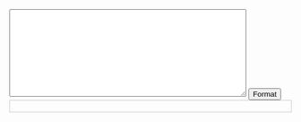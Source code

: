 <!DOCTYPE html>
<html>
<head>
  <title>Author Detail Formatter</title>
  <style>
    #output-div {
      border: 1px solid #ccc;
      padding: 10px;
    }
  </style>
</head>
<body>
  <textarea id="input-textarea" rows="10" cols="50"></textarea>
  <button onclick="formatAuthorDetails()">Format</button>
  <div id="output-div"></div>
  <script>
    function formatAuthorDetails() {
      const inputTextarea = document.getElementById('input-textarea');
      const outputDiv = document.getElementById('output-div');

      const inputText = inputTextarea.value;

      // Regular expressions to extract fields
      const nameRegex = /^(.*?)\s/;
      const scopusIdRegex = /https:\/\/www.scopus\.com\/authid\/detail\.uri\?authorId=(\d+)/;
      const affiliationRegex = /(?:Energy School|Key Laboratory of Western Mines and Hazards Prevention).*?\bXi'an\b.*?(\d{6})/;
      const emailRegex = /\b\S+@\S+\.\S+\b/;

      // Parse the input and extract fields
      const nameMatch = inputText.match(nameRegex);
      const scopusIdMatch = inputText.match(scopusIdRegex);
      const affiliationMatches = inputText.matchAll(affiliationRegex);
      const emailMatch = inputText.match(emailRegex);

      // Create a formatted output string
      let output = "<table>\n";
      output += "<tr><th>Field</th><th>Value</th></tr>\n";
      output += `<tr><td>Name</td><td>${nameMatch ? nameMatch[1] : 'N/A'}</td></tr>\n`;
      output += `<tr><td>Scopus ID URL</td><td>${scopusIdMatch ? `<a href="${scopusIdMatch[0]}">${scopusIdMatch[0]}</a>` : 'N/A'}</td></tr>\n`;
      for (const affiliationMatch of affiliationMatches) {
        output += `<tr><td>Affiliation</td><td>${affiliationMatch[0]}</td></tr>\n`;
      }
      output += `<tr><td>Email</td><td>${emailMatch ? emailMatch[0] : 'N/A'}</td></tr>\n`;
      output += "</table>";

      // Update the output div
      outputDiv.innerHTML = output;
    }
  </script>
</body>
</html>
